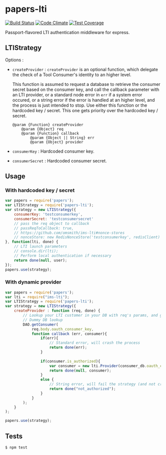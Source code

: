 # papers-lti
[![Build Status](https://travis-ci.org/reharik/papers-lti.svg)](https://travis-ci.org/reharik/papers-lti)
[![Code Climate](https://codeclimate.com/github/reharik/papers-lti/badges/gpa.svg)](https://codeclimate.com/github/reharik/papers-lti)
[![Test Coverage](https://codeclimate.com/github/reharik/papers-lti/badges/coverage.svg)](https://codeclimate.com/github/reharik/papers-lti/coverage)

Passport-flavored LTI authentication middleware for express.

## LTIStrategy

Options : 
-  `createProvider` :
	`createProvider` is an optional function, which delegate the check of a
	Tool Consumer's identity to an higher level.

	This function is assumed to request a database to retrieve 
	the consumer secret based on the consumer key,
	and call the callback parameter with an LTI provider, 
	or a standard node error in `err` if a system error occured,
	or a string error if the error is handled at an higher level, 
	and the process is just intended to stop.
	Use either this function or the hardcoded key / secret. 
	This one gets priority over the hardcoded key / secret.
	```
	@param {Function} createProvider 
		@param {Object} req
		@param {Function} callback
			@param {Object || String} err
			@param {Object} provider
	```
- `consumerKey` : Hardcoded consumer key.
- `consumerSecret` : Hardcoded consumer secret.

## Usage

### With hardcoded key / secret

```javascript
var papers = require('papers');
var LTIStrategy = require('papers-lti');
var strategy = new LTIStrategy({
	consumerKey: 'testconsumerkey',
	consumerSecret: 'testconsumersecret'
	// pass the req object to callback
	// passReqToCallback: true,
	// https://github.com/omsmith/ims-lti#nonce-stores
	// nonceStore: new RedisNonceStore('testconsumerkey', redisClient)
}, function(lti, done) {
	// LTI launch parameters
	// console.dir(lti);
	// Perform local authentication if necessary
	return done(null, user);
});
papers.use(strategy);
```

### With dynamic provider

```javascript
var papers = require('papers');
var lti = require("ims-lti");
var LTIStrategy = require('papers-lti');
var strategy = new LTIStrategy({
	createProvider : function (req, done) {
		// Lookup your LTI customer in your DB with req's params, and get its secret
		// Dummy DB lookup
		DAO.getConsumer(
			req.body.oauth_consumer_key,
			function callback (err, consumer){
				if(err){
					// Standard error, will crash the process
					return done(err);
				}
	
				if(consumer.is_authorized){
					var consumer = new lti.Provider(consumer_db.oauth_consumer_key, consumer_db.oauth_consumer_secret);
					return done(null, consumer);
				}
				else {
					// String error, will fail the strategy (and not crash it)
					return done("not_authorized");
				}
	    	}
		);
	}
);

papers.use(strategy);
```
## Tests

```shell
$ npm test
```
